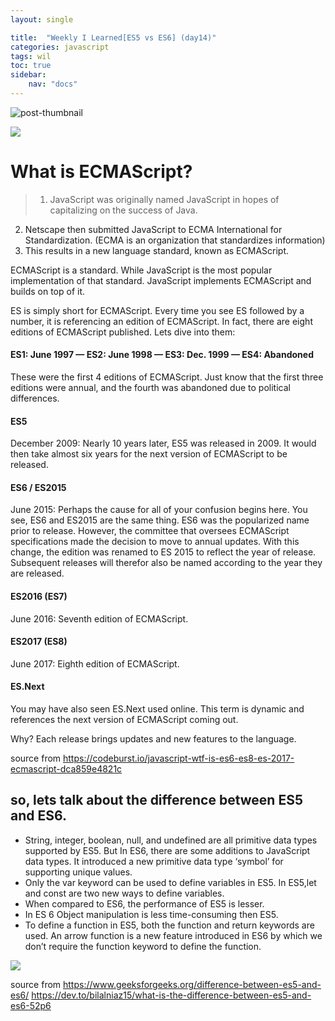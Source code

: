 ```yaml
--- 
layout: single 

title:  "Weekly I Learned[ES5 vs ES6] (day14)" 
categories: javascript
tags: wil
toc: true
sidebar: 
    nav: "docs"
---
```




![post-thumbnail](https://velog.velcdn.com/images/danchoi/post/a6149ccf-cdd5-4226-97be-4e79f2be0a33/image.jpeg)

![](https://velog.velcdn.com/images/danchoi/post/bd7b6384-1522-4a39-9121-bd12219cf947/image.png)

# **What is ECMAScript?**
> 1. JavaScript was originally named JavaScript in hopes of capitalizing on the success of Java.
2. Netscape then submitted JavaScript to ECMA International for Standardization. (ECMA is an organization that standardizes information)
3. This results in a new language standard, known as ECMAScript.

ECMAScript is a standard. While JavaScript is the most popular implementation of that standard. JavaScript implements ECMAScript and builds on top of it.

ES is simply short for ECMAScript. Every time you see ES followed by a number, it is referencing an edition of ECMAScript. In fact, there are eight editions of ECMAScript published. Lets dive into them:
#### ES1: June 1997 — ES2: June 1998 — ES3: Dec. 1999 — ES4: Abandoned
These were the first 4 editions of ECMAScript. Just know that the first three editions were annual, and the fourth was abandoned due to political differences.

#### ES5
December 2009: Nearly 10 years later, ES5 was released in 2009. It would then take almost six years for the next version of ECMAScript to be released.

#### ES6 / ES2015
June 2015: Perhaps the cause for all of your confusion begins here. You see, ES6 and ES2015 are the same thing.
ES6 was the popularized name prior to release. However, the committee that oversees ECMAScript specifications made the decision to move to annual updates. With this change, the edition was renamed to ES 2015 to reflect the year of release. Subsequent releases will therefor also be named according to the year they are released.

#### ES2016 (ES7)
June 2016: Seventh edition of ECMAScript.

#### ES2017 (ES8)
June 2017: Eighth edition of ECMAScript.

#### ES.Next
You may have also seen ES.Next used online. This term is dynamic and references the next version of ECMAScript coming out.

Why?
Each release brings updates and new features to the language.

source from https://codeburst.io/javascript-wtf-is-es6-es8-es-2017-ecmascript-dca859e4821c

## so, lets talk about the difference between ES5 and ES6.

- String, integer, boolean, null, and undefined are all primitive data types supported by ES5.
But In ES6, there are some additions to JavaScript data types. It introduced a new primitive data type ‘symbol’ for supporting unique values.
- Only the var keyword can be used to define variables in ES5. In ES5,let and const are two new ways to define variables.
- When compared to ES6, the performance of ES5 is lesser.
- In ES 6 Object manipulation is less time-consuming then ES5.
- To define a function in ES5, both the function and return keywords are used. An arrow function is a new feature introduced in ES6 by which we don’t require the function keyword to define the function.

![](https://velog.velcdn.com/images/danchoi/post/e9d4d178-fc5d-40e8-83ee-15826de61e35/image.png)

source from
https://www.geeksforgeeks.org/difference-between-es5-and-es6/
https://dev.to/bilalniaz15/what-is-the-difference-between-es5-and-es6-52p6
